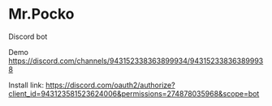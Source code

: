 # Mr.Pocko
Discord bot

Demo https://discord.com/channels/943152338363899934/943152338363899938

Install link: https://discord.com/oauth2/authorize?client_id=943123581523624006&permissions=274878035968&scope=bot
